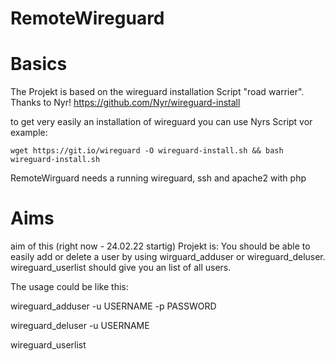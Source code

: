 # RemoteWireguard

# Basics
The Projekt is based on the wireguard installation Script "road warrier". 
Thanks to Nyr!
    https://github.com/Nyr/wireguard-install

to get very easily an installation of wireguard you can use Nyrs Script vor example: 

    wget https://git.io/wireguard -O wireguard-install.sh && bash wireguard-install.sh

RemoteWirguard needs a running wireguard, ssh and apache2 with php


# Aims
aim of this (right now - 24.02.22 startig) Projekt is: 
You should be able to easily add or delete a user by using wirguard_adduser or wireguard_deluser. wireguard_userlist should give you an list of all users.

The usage could be like this: 

wireguard_adduser -u USERNAME -p PASSWORD

wireguard_deluser -u USERNAME

wireguard_userlist


